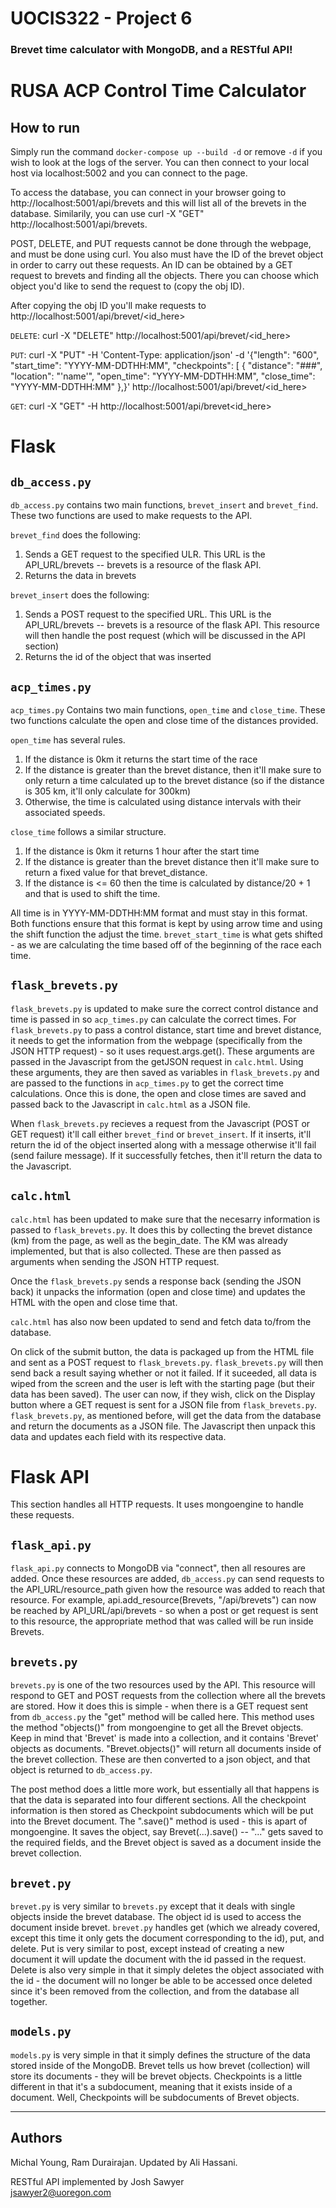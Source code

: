 # UOCIS322 - Project 6 #
### Brevet time calculator with MongoDB, and a RESTful API!

# RUSA ACP Control Time Calculator

## **How to run**
Simply run the command `docker-compose up --build -d` or remove `-d` if you wish to look at the logs of the server. You can then connect to your local host via localhost:5002 and you can connect to the page.

To access the database, you can connect in your browser going to http://localhost:5001/api/brevets and this will list all of the brevets in the database. Similarily, you can use curl -X "GET" http://localhost:5001/api/brevets.

POST, DELETE, and PUT requests cannot be done through the webpage, and must be done using curl. You also must have the ID of the brevet object in order to carry out these requests. An ID can be obtained by a GET request to brevets and finding all the objects. There you can choose which object you'd like to send the request to (copy the obj ID). 

After copying the obj ID you'll make requests to http://localhost:5001/api/brevet/<id_here>

`DELETE`: curl -X "DELETE" http://localhost:5001/api/brevet/<id_here>

`PUT`: curl -X "PUT" -H 'Content-Type: application/json' -d '{"length": "600",
    "start_time": "YYYY-MM-DDTHH:MM",
    "checkpoints": [
        {
            "distance": "###",
            "location": "'name'",
            "open_time": "YYYY-MM-DDTHH:MM",
            "close_time": "YYYY-MM-DDTHH:MM"
        },}' http://localhost:5001/api/brevet/<id_here>

`GET`: curl -X "GET" -H http://localhost:5001/api/brevet<id_here>


# Flask
## `db_access.py`
`db_access.py` contains two main functions, `brevet_insert` and `brevet_find`. These two functions are used to make requests to the API. 

`brevet_find` does the following:
1. Sends a GET request to the specified ULR. This URL is the API_URL/brevets -- brevets is a resource of the flask API.
2. Returns the data in brevets

`brevet_insert` does the following:
1. Sends a POST request to the specified URL. This URL is the API_URL/brevets -- brevets is a resource of the flask API. This resource will then handle the post request (which will be discussed in the API section)
2. Returns the id of the object that was inserted

## `acp_times.py`
`acp_times.py` Contains two main functions, `open_time` and `close_time`. These two functions calculate the open and close time of the distances provided. 

`open_time` has several rules.
1. If the distance is 0km it returns the start time of the race
2. If the distance is greater than the brevet distance, then it'll make sure to only return a time calculated up to the brevet distance (so if the distance is 305 km, it'll only calculate for 300km)
3. Otherwise, the time is calculated using distance intervals with their associated speeds. 

`close_time` follows a similar structure.
1. If the distance is 0km it returns 1 hour after the start time
2. If the distance is greater than the brevet distance then it'll make sure to return a fixed value for that brevet_distance. 
3. If the distance is <= 60 then the time is calculated by distance/20 + 1 and that is used to shift the time. 

All time is in YYYY-MM-DDTHH:MM format and must stay in this format. Both functions ensure that this format is kept by using arrow time and using the shift function the adjust the time. `brevet_start_time` is what gets shifted - as we are calculating the time based off of the beginning of the race each time. 

## `flask_brevets.py`
`flask_brevets.py` is updated to make sure the correct control distance and time is passed in so `acp_times.py` can calculate the correct times. For `flask_brevets.py` to pass a control distance, start time and brevet distance, it needs to get the information from the webpage (specifically from the JSON HTTP request) - so it uses request.args.get(). These arguments are passed in the Javascript from the getJSON request in `calc.html`. Using these arguments, they are then saved as variables in `flask_brevets.py` and are passed to the functions in `acp_times.py` to get the correct time calculations. Once this is done, the open and close times are saved and passed back to the Javascript in `calc.html` as a JSON file.

When `flask_brevets.py` recieves a request from the Javascript (POST or GET request) it'll call either `brevet_find` or `brevet_insert`. If it inserts, it'll return the id of the object inserted along with a message otherwise it'll fail (send failure message). If it successfully fetches, then it'll return the data to the Javascript. 

## `calc.html`
`calc.html` has been updated to make sure that the necesarry information is passed to `flask_brevets.py`. It does this by collecting the brevet distance (km) from the page, as well as the begin_date. The KM was already implemented, but that is also collected. These are then passed as arguments when sending the JSON HTTP request.
 
Once the `flask_brevets.py` sends a response back (sending the JSON back) it unpacks the information (open and close time) and updates the HTML with the open and close time that. 

`calc.html` has also now been updated to send and fetch data to/from the database.

On click of the submit button, the data is packaged up from the HTML file and sent as a POST request to `flask_brevets.py`. `flask_brevets.py` will then send back a result saying whether or not it failed. If it suceeded, all data is wiped from the screen and the user is left with the starting page (but their data has been saved). The user can now, if they wish, click on the Display button where a GET request is sent for a JSON file from `flask_brevets.py`. `flask_brevets.py`, as mentioned before, will get the data from the database and return the documents as a JSON file. The Javascript then unpack this data and updates each field with its respective data.  

# Flask API
This section handles all HTTP requests. It uses mongoengine to handle these requests.

## `flask_api.py` 
`flask_api.py` connects to MongoDB via "connect", then all resoures are added. Once these resources are added, `db_access.py` can send requests to the API_URL/resource_path given how the resource was added to reach that resource. For example, api.add_resource(Brevets, "/api/brevets") can now be reached by API_URL/api/brevets - so when a post or get request is sent to this resource, the appropriate method that was called will be run inside Brevets.  

## `brevets.py` 
`brevets.py` is one of the two resources used by the API. This resource will respond to GET and POST requests from the collection where all the brevets are stored. How it does this is simple - when there is a GET request sent from `db_access.py` the "get" method will be called here. This method uses the method "objects()" from mongoengine to get all the Brevet objects. Keep in mind that 'Brevet' is made into a collection, and it contains 'Brevet' objects as documents. "Brevet.objects()" will return all documents inside of the brevet collection. These are then converted to a json object, and that object is returned to `db_access.py`. 

The post method does a little more work, but essentially all that happens is that the data is separated into four different sections. All the checkpoint information is then stored as Checkpoint subdocuments which will be put into the Brevet document. The ".save()" method is used - this is apart of mongoengine. It saves the object, say Brevet(...).save() -- "..." gets saved to the required fields, and the Brevet object is saved as a document inside the brevet collection.

## `brevet.py`
`brevet.py` is very similar to `brevets.py` except that it deals with single objects inside the brevet database. The object id is used to access the document inside brevet. `brevet.py` handles get (which we already covered, except this time it only gets the document corresponding to the id), put, and delete. Put is very similar to post, except instead of creating a new document it will update the document with the id passed in the request. Delete is also very simple in that it simply deletes the object associated with the id - the document will no longer be able to be accessed once deleted since it's been removed from the collection, and from the database all together. 

## `models.py`
`models.py` is very simple in that it simply defines the structure of the data stored inside of the MongoDB. Brevet tells us how brevet (collection) will store its documents - they will be brevet objects. Checkpoints is a little different in that it's a subdocument, meaning that it exists inside of a document. Well, Checkpoints will be subdocuments of Brevet objects.

-----

## Authors

Michal Young, Ram Durairajan. Updated by Ali Hassani.

RESTful API implemented by Josh Sawyer\
jsawyer2@uoregon.com
